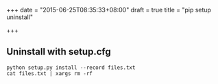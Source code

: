 +++
date = "2015-06-25T08:35:33+08:00"
draft = true
title = "pip setup uninstall"

+++



## Uninstall with setup.cfg

```
python setup.py install --record files.txt
cat files.txt | xargs rm -rf
```